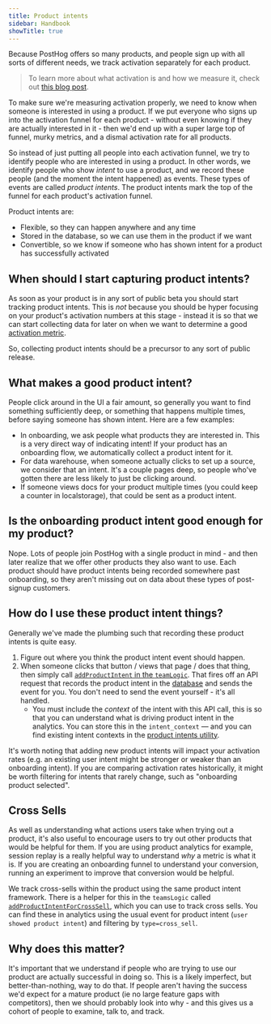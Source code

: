 ```yaml
---
title: Product intents
sidebar: Handbook
showTitle: true
---
```


Because PostHog offers so many products, and people sign up with all sorts of different needs, we track activation separately for each product. 

> To learn more about what activation is and how we measure it, check out [this blog post](https://posthog.com/product-engineers/activation-metrics).

To make sure we're measuring activation properly, we need to know when someone is interested in using a product. If we put everyone who signs up into the activation funnel for each product - without even knowing if they are actually interested in it - then we'd end up with a super large top of funnel, murky metrics, and a dismal activation rate for all products.

So instead of just putting all people into each activation funnel, we try to identify people who are interested in using a product. In other words, we identify people who show _intent_ to use a product, and we record these people (and the moment the intent happened) as events. These types of events are called _product intents_. The product intents mark the top of the funnel for each product's activation funnel.

Product intents are:
- Flexible, so they can happen anywhere and any time
- Stored in the database, so we can use them in the product if we want
- Convertible, so we know if someone who has shown intent for a product has successfully activated

## When should I start capturing product intents?

As soon as your product is in any sort of public beta you should start tracking product intents. This is _not_ because you should be hyper focusing on your product's activation numbers at this stage - instead it is so that we can start collecting data for later on when we want to determine a good [activation metric](/handbook/growth/growth-engineering/per-product-activation).

So, collecting product intents should be a precursor to any sort of public release. 

## What makes a good product intent?

People click around in the UI a fair amount, so generally you want to find something sufficiently deep, or something that happens multiple times, before saying someone has shown intent. Here are a few examples:

- In onboarding, we ask people what products they are interested in. This is a very direct way of indicating intent! If your product has an onboarding flow, we automatically collect a product intent for it.
- For data warehouse, when someone actually clicks to set up a source, we consider that an intent. It's a couple pages deep, so people who've gotten there are less likely to just be clicking around.
- If someone views docs for your product multiple times (you could keep a counter in localstorage), that could be sent as a product intent.

## Is the onboarding product intent good enough for my product?

Nope. Lots of people join PostHog with a single product in mind - and then later realize that we offer other products they also want to use. Each product should have product intents being recorded somewhere past onboarding, so they aren't missing out on data about these types of post-signup customers. 

## How do I use these product intent things? 

Generally we've made the plumbing such that recording these product intents is quite easy.

1. Figure out where you think the product intent event should happen.
2. When someone clicks that button / views that page / does that thing, then simply call [`addProductIntent` in the `teamLogic`](https://github.com/PostHog/posthog/blob/master/frontend/src/scenes/teamLogic.tsx#L155). That fires off an API request that records the product intent in the [database](https://github.com/PostHog/posthog/blob/master/posthog/models/product_intent/product_intent.py) and sends the event for you. You don't need to send the event yourself - it's all handled.
    - You must include the _context_ of the intent with this API call, this is so that you can understand what is driving product intent in the analytics. You can store this in the `intent_context` — and you can find existing intent contexts in the [product intents utility](https://github.com/PostHog/posthog/blob/master/frontend/src/lib/utils/product-intents.ts).

It's worth noting that adding new product intents will impact your activation rates (e.g. an existing user intent might be stronger or weaker than an onboarding intent). If you are comparing activation rates historically, it might be worth filtering for intents that rarely change, such as "onboarding product selected".

## Cross Sells

As well as understanding what actions users take when trying out a product, it's also useful to encourage users to try out other products that would be helpful for them. If you are using product analytics for example, session replay is a really helpful way to understand *why* a metric is what it is. If you are creating an onboarding funnel to understand your conversion, running an experiment to improve that conversion would be helpful.

We track cross-sells within the product using the same product intent framework. There is a helper for this in the `teamsLogic` called [`addProductIntentForCrossSell`](https://github.com/PostHog/posthog/blob/master/frontend/src/scenes/teamLogic.tsx#L158), which you can use to track cross sells. You can find these in analytics using the usual event for product intent (`user showed product intent`) and filtering by `type=cross_sell`.

## Why does this matter?

It's important that we understand if people who are trying to use our product are actually successful in doing so. This is a likely imperfect, but better-than-nothing, way to do that. If people aren't having the success we'd expect for a mature product (ie no large feature gaps with competitors), then we should probably look into why - and this gives us a cohort of people to examine, talk to, and track.
